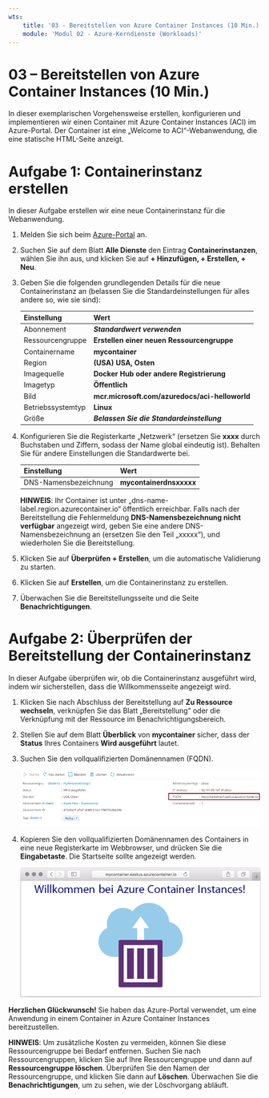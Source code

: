 ```yaml
---
wts:
    title: '03 - Bereitstellen von Azure Container Instances (10 Min.)'
    module: 'Modul 02 - Azure-Kerndienste (Workloads)'
---
```


# 03 – Bereitstellen von Azure Container Instances (10 Min.)

In dieser exemplarischen Vorgehensweise erstellen, konfigurieren und implementieren wir einen Container mit Azure Container Instances (ACI) im Azure-Portal. Der Container ist eine „Welcome to ACI“-Webanwendung, die eine statische HTML-Seite anzeigt. 

# Aufgabe 1: Containerinstanz erstellen 

In dieser Aufgabe erstellen wir eine neue Containerinstanz für die Webanwendung. 

1. Melden Sie sich beim [Azure-Portal](https://portal.azure.com) an.

2. Suchen Sie auf dem Blatt **Alle Dienste** den Eintrag **Containerinstanzen**, wählen Sie ihn aus, und klicken Sie auf **+ Hinzufügen, + Erstellen, + Neu**. 

3. Geben Sie die folgenden grundlegenden Details für die neue Containerinstanz an (belassen Sie die Standardeinstellungen für alles andere so, wie sie sind): 

	| Einstellung| Wert|
	|----|----|
	| Abonnement | ***Standardwert verwenden*** |
	| Ressourcengruppe | **Erstellen einer neuen Ressourcengruppe** |
	| Containername| **mycontainer**|
	| Region | **(USA) USA, Osten** |
	| Imagequelle| **Docker Hub oder andere Registrierung**|
	| Imagetyp| **Öffentlich**|
	| Bild| **mcr.microsoft.com/azuredocs/aci-helloworld**|
	| Betriebssystemtyp| **Linux** |
	| Größe| ***Belassen Sie die Standardeinstellung***|


4. Konfigurieren Sie die Registerkarte „Netzwerk“ (ersetzen Sie **xxxx** durch Buchstaben und Ziffern, sodass der Name global eindeutig ist). Behalten Sie für andere Einstellungen die Standardwerte bei.

	| Einstellung| Wert|
	|--|--|
	| DNS-Namensbezeichnung| **mycontainerdnsxxxxx** |

	
	**HINWEIS**: Ihr Container ist unter „dns-name-label.region.azurecontainer.io“ öffentlich erreichbar. Falls nach der Bereitstellung die Fehlermeldung **DNS-Namensbezeichnung nicht verfügbar** angezeigt wird, geben Sie eine andere DNS-Namensbezeichnung an (ersetzen Sie den Teil „xxxxx“), und wiederholen Sie die Bereitstellung. 

5. Klicken Sie auf **Überprüfen + Erstellen**, um die automatische Validierung zu starten.

6. Klicken Sie auf **Erstellen**, um die Containerinstanz zu erstellen. 

7. Überwachen Sie die Bereitstellungsseite und die Seite **Benachrichtigungen**. 


# Aufgabe 2: Überprüfen der Bereitstellung der Containerinstanz

In dieser Aufgabe überprüfen wir, ob die Containerinstanz ausgeführt wird, indem wir sicherstellen, dass die Willkommensseite angezeigt wird.

1. Klicken Sie nach Abschluss der Bereitstellung auf **Zu Ressource wechseln**, verknüpfen Sie das Blatt „Bereitstellung“ oder die Verknüpfung mit der Ressource im Benachrichtigungsbereich.

2. Stellen Sie auf dem Blatt **Überblick** von **mycontainer** sicher, dass der **Status** Ihres Containers **Wird ausgeführt** lautet. 

3. Suchen Sie den vollqualifizierten Domänennamen (FQDN).

	![Screenshot des Übersichtsbereichs für den neu erstellten Container im Azure-Portal mit hervorgehobenem FQDN. ](../images/0202.png)

2. Kopieren Sie den vollqualifizierten Domänennamen des Containers in eine neue Registerkarte im Webbrowser, und drücken Sie die **Eingabetaste**. Die Startseite sollte angezeigt werden. 

	![Screenshot der ACI-Begrüßungsnachricht, die in einem Webbrowser angezeigt wird.](../images/0203.png)


**Herzlichen Glückwunsch!** Sie haben das Azure-Portal verwendet, um eine Anwendung in einem Container in Azure Container Instances bereitzustellen.

**HINWEIS**: Um zusätzliche Kosten zu vermeiden, können Sie diese Ressourcengruppe bei Bedarf entfernen. Suchen Sie nach Ressourcengruppen, klicken Sie auf Ihre Ressourcengruppe und dann auf **Ressourcengruppe löschen**. Überprüfen Sie den Namen der Ressourcengruppe, und klicken Sie dann auf **Löschen**. Überwachen Sie die **Benachrichtigungen**, um zu sehen, wie der Löschvorgang abläuft.
